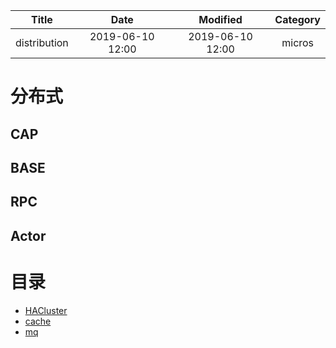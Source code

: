 | Title                | Date             | Modified         | Category          |
|:--------------------:|:----------------:|:----------------:|:-----------------:|
| distribution              | 2019-06-10 12:00 | 2019-06-10 12:00 | micros            |



# 分布式


## CAP

## BASE



## RPC




## Actor








# 目录

- [HACluster](./hacluster.md)
- [cache](./cache.md)
- [mq](./mq.md)
